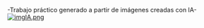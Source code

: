 -Trabajo práctico generado a partir de imágenes creadas con IA-
[![imgIA.png](https://i.postimg.cc/tT1FTTtK/imgIA.png)](https://postimg.cc/wyp149r2)
